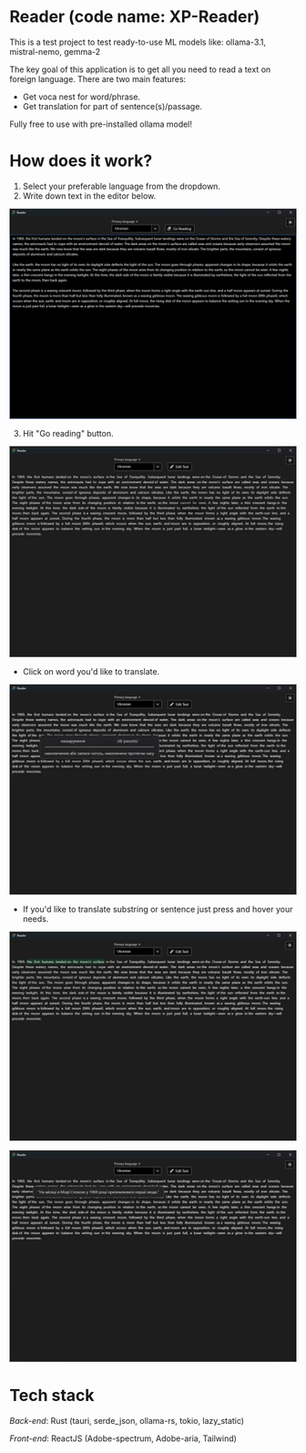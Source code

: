 # Reader (code name: XP-Reader)

This is a test project to test ready-to-use ML models like: ollama-3.1, mistral-nemo, gemma-2

The key goal of this application is to get all you need to read a text on foreign language. There are two main features:

- Get voca nest for word/phrase.
- Get translation for part of sentence(s)/passage.

Fully free to use with pre-installed ollama model!

# How does it work?

1. Select your preferable language from the dropdown.
2. Write down text in the editor below.

![editor picture](./screenshots/editor.png)

3. Hit "Go reading" button.

![editor picture](./screenshots/reader.png)

- Click on word you'd like to translate.

![editor picture](./screenshots/tr_word.png)

- If you'd like to translate substring or sentence just press and hover your needs.

![editor picture](./screenshots/tr_phrase.png)

![editor picture](./screenshots/tr_phrase_2.png)

# Tech stack

_Back-end_: Rust (tauri, serde_json, ollama-rs, tokio, lazy_static)

_Front-end_: ReactJS (Adobe-spectrum, Adobe-aria, Tailwind)
